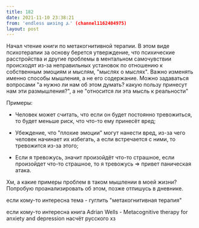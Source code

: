 ```yaml
---
title: 182
date: 2021-11-10 23:38:21
from: 'endless шизing ⍼' (channel1162404975)
layout: post
---
```


Начал чтение книги по метакогнитивной терапии. В этом виде психотерапии за основу берется утверждение, что психические расстройства и другие проблемы в ментальном самочувствии происходят из-за неправильных установок по отношению к собственным эмоциям и мыслям, "мыслях о мыслях". Важно изменять именно способы мышления, а не его содержание.
Можно задаваться вопросами "а нужно ли нам об этом думать? какую пользу принесут нам эти размышления?", а не "относится ли эта мысль к реальности"

Примеры:

* Человек может считать, что если он будет постоянно тревожиться, то будет меньше риск, что что-то ему принесёт вред;
* Убеждение, что "плохие эмоции" могут нанести вред, из-за чего человек начинает их избегать, а если встречается с ними, то тревожится из-за этого;

* Если я тревожусь, значит произойдёт что-то страшное, если произойдет что-то страшное, то я тревожусь => привет паническая атака.


Хм, а какие примеры проблем в таком мышлении в моей жизни? Попробую проанализировать об этом, позже отпишусь в дневнике.

если кому-то интересна тема - гуглить "метакогнитивная терапия"

если кому-то интересна книга
Adrian Wells - Metacognitive therapy for anxiety and depression
насчёт русского хз
